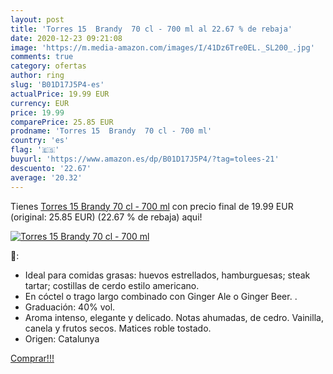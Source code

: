 ```yaml
---
layout: post
title: 'Torres 15  Brandy  70 cl - 700 ml al 22.67 % de rebaja'
date: 2020-12-23 09:21:08
image: 'https://m.media-amazon.com/images/I/41Dz6Tre0EL._SL200_.jpg'
comments: true
category: ofertas
author: ring
slug: 'B01D17J5P4-es'
actualPrice: 19.99 EUR
currency: EUR
price: 19.99
comparePrice: 25.85 EUR
prodname: 'Torres 15  Brandy  70 cl - 700 ml'
country: 'es'
flag: '🇪🇸'
buyurl: 'https://www.amazon.es/dp/B01D17J5P4/?tag=tolees-21'
descuento: '22.67'
average: '20.32'
---
```


Tienes [Torres 15  Brandy  70 cl - 700 ml](https://www.amazon.es/dp/B01D17J5P4/?tag=tolees-21) con precio final de  19.99 EUR (original: 25.85 EUR) (22.67 %  de rebaja) aqui!

[![Torres 15  Brandy  70 cl - 700 ml](https://m.media-amazon.com/images/I/41Dz6Tre0EL._SL200_.jpg)](https://www.amazon.es/dp/B01D17J5P4/?tag=tolees-21)

🔎:

- Ideal para comidas grasas: huevos estrellados, hamburguesas; steak tartar; costillas de cerdo estilo americano.
- En cóctel o trago largo combinado con Ginger Ale o Ginger Beer. .
- Graduación: 40% vol.
- Aroma intenso, elegante y delicado. Notas ahumadas, de cedro. Vainilla, canela y frutos secos. Matices roble tostado.
- Origen: Catalunya

[Comprar!!!](https://www.amazon.es/dp/B01D17J5P4/?tag=tolees-21)
